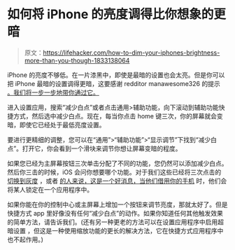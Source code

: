 # 如何将 iPhone 的亮度调得比你想象的更暗

> 原文：<https://lifehacker.com/how-to-dim-your-iphones-brightness-more-than-you-though-1833138064>

iPhone 的亮度不够低。在一片漆黑中，即使是最暗的设置也会太亮。但是你可以把 iPhone 最暗的设置调得更暗，这要感谢 redditor manawesome326 的提示 [。我们将一步一步地带你通过它。](https://www.reddit.com/r/NoStupidQuestions/comments/ayaqnc/anyone_else_wish_their_phones_can_go_darker_than/ehzg5gn/) 



进入设置应用，搜索“减少白点”或者点击通用>辅助功能，向下滚动到辅助功能快捷方式，然后选中减少白点。现在，每当你点击 home 键三次，你的屏幕就会变暗，即使它已经处于最低亮度设置。

要进行更精细的调整，您可以在“通用”>“辅助功能”>“显示调节”下找到“减少白点”。打开它，你会看到一个滑块来调节你想让屏幕变暗的程度。

如果您已经为主屏幕按钮三次单击分配了不同的功能，您仍然可以添加减少白点。然后你三击的时候，iOS 会问你想要哪个功能。对于我们这些已经将三次点击的 [切换到灰度](https://lifehacker.com/change-your-screen-to-grayscale-to-combat-phone-addicti-1795821843) ，或者 [的人来说，这是一个好消息，当他们借用你的手机](https://lifehacker.com/how-to-keep-people-from-snooping-around-on-your-phone-1825919443) 时，他们会将某人锁定在一个应用程序中。

如果你能在你的控制中心或主屏幕上增加一个按钮来调节亮度，那就太好了。但是快捷方式 app 里好像没有任何“减少白点”的动作。如果你知道任何其他触发效果的简单方法，请告诉我们。(还有另一种更老的方法可以在设置应用程序中启用超暗设置 ，但这是一种使用缩放功能的更长的解决方法，它在快捷方式应用程序中也不起作用。)